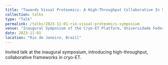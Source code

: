```yaml
---
title: "Towards Visual Proteomics: A High-Throughput Collaborative In Situ Cryo-ET Approach"
collection: talks
type: "Talk"
permalink: /talks/2023-11-01-rio-visual-proteomics-symposium
venue: "Inaugural Symposium of the Cryo-ET Platform, Universidade Federal do Rio de Janeiro"
date: 2023-11-01
location: "Rio de Janeiro, Brazil"
---
```


Invited talk at the inaugural symposium, introducing high-throughput, collaborative frameworks in cryo-ET.
